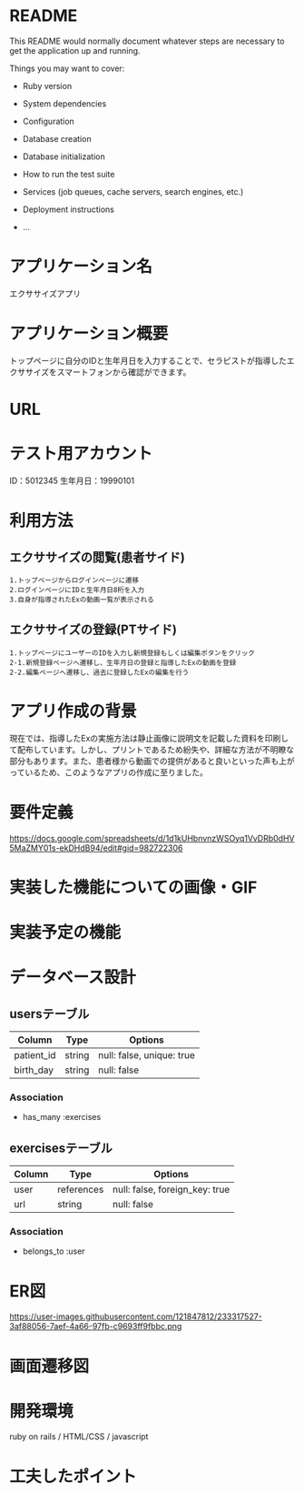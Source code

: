 # README

This README would normally document whatever steps are necessary to get the
application up and running.

Things you may want to cover:

* Ruby version

* System dependencies

* Configuration

* Database creation

* Database initialization

* How to run the test suite

* Services (job queues, cache servers, search engines, etc.)

* Deployment instructions

* ...

# アプリケーション名
  エクササイズアプリ
# アプリケーション概要
  トップページに自分のIDと生年月日を入力することで、セラピストが指導したエクササイズをスマートフォンから確認ができます。
# URL
# テスト用アカウント
  ID：5012345  生年月日：19990101
# 利用方法
  ## エクササイズの閲覧(患者サイド)
    1.トップページからログインページに遷移
    2.ログインページにIDと生年月日8桁を入力
    3.自身が指導されたExの動画一覧が表示される
  ## エクササイズの登録(PTサイド)
    1.トップページにユーザーのIDを入力し新規登録もしくは編集ボタンをクリック
    2-1.新規登録ページへ遷移し、生年月日の登録と指導したExの動画を登録
    2-2.編集ページへ遷移し、過去に登録したExの編集を行う
# アプリ作成の背景
  現在では、指導したExの実施方法は静止画像に説明文を記載した資料を印刷して配布しています。しかし、プリントであるため紛失や、詳細な方法が不明瞭な部分もあります。また、患者様から動画での提供があると良いといった声も上がっているため、このようなアプリの作成に至りました。
# 要件定義
  https://docs.google.com/spreadsheets/d/1d1kUHbnvnzWSOyq1VvDRb0dHV5MaZMY01s-ekDHdB94/edit#gid=982722306
# 実装した機能についての画像・GIF
# 実装予定の機能
# データベース設計
  ## usersテーブル
  | Column     | Type       | Options                        |
  | ---------- | ---------- | ------------------------------ |
  | patient_id | string     | null: false, unique: true      |
  | birth_day  | string     | null: false                    |

  ### Association
  - has_many :exercises

  ## exercisesテーブル
  | Column     | Type       | Options                        |
  | ---------- | ---------- | ------------------------------ |
  | user       | references | null: false, foreign_key: true |
  | url        | string     | null: false                    |

  ### Association
  - belongs_to :user

# ER図
  https://user-images.githubusercontent.com/121847812/233317527-3af88056-7aef-4a66-97fb-c9693ff9fbbc.png
# 画面遷移図
# 開発環境
  ruby on rails / HTML/CSS / javascript 
# 工夫したポイント

